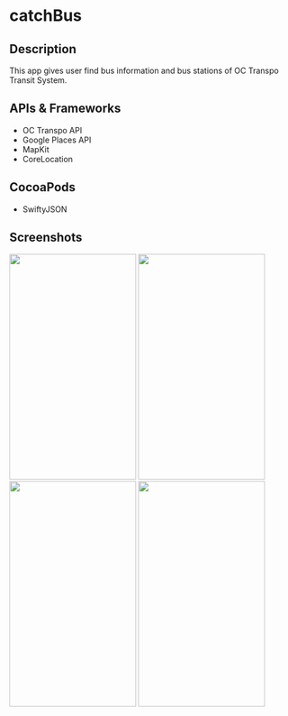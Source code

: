 # catchBus

## Description
This app gives user find bus information and bus stations of OC Transpo Transit System.

## APIs & Frameworks
- OC Transpo API
- Google Places API
- MapKit
- CoreLocation

## CocoaPods
- SwiftyJSON

## Screenshots
<img src="https://user-images.githubusercontent.com/23692391/42945488-8ce14424-8b36-11e8-9758-74a45e2cfff6.PNG" width=225 height=400>
<img src="https://user-images.githubusercontent.com/23692391/42945642-e03fdcde-8b36-11e8-8463-d4a3c4a260a9.PNG" width=225 height=400>
<img src="https://user-images.githubusercontent.com/23692391/42945643-e0551c3e-8b36-11e8-8234-b6af6df6081c.PNG" width=225 height=400>
<img src="https://user-images.githubusercontent.com/23692391/42945641-e02ef626-8b36-11e8-9da0-e889dbdc0962.PNG" width=225 height=400>
